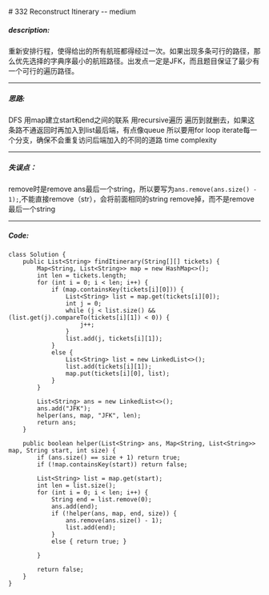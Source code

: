 \# 332 Reconstruct Itinerary -- medium
##### description:
重新安排行程，使得给出的所有航班都得经过一次。如果出现多条可行的路径，那么优先选择的字典序最小的航班路径。出发点一定是JFK，而且题目保证了最少有一个可行的遍历路径。
****************
##### 思路:
DFS
用map建立start和end之间的联系
用recursive遍历
遍历到就删去，如果这条路不通返回时再加入到list最后端，有点像queue
所以要用for loop iterate每一个分支，确保不会重复访问后端加入的不同的道路
time complexity
**********
##### 失误点：
remove时是remove ans最后一个string，所以要写为`ans.remove(ans.size() - 1);`,不能直接remove（str），会将前面相同的string remove掉，而不是remove最后一个string
********
##### Code:
```
class Solution {
    public List<String> findItinerary(String[][] tickets) {
        Map<String, List<String>> map = new HashMap<>();
        int len = tickets.length;
        for (int i = 0; i < len; i++) {
            if (map.containsKey(tickets[i][0])) {
                List<String> list = map.get(tickets[i][0]);
                int j = 0;
                while (j < list.size() && (list.get(j).compareTo(tickets[i][1]) < 0)) {
                    j++;
                }
                list.add(j, tickets[i][1]);
            }
            else {
                List<String> list = new LinkedList<>();
                list.add(tickets[i][1]);
                map.put(tickets[i][0], list);
            }
        }

        List<String> ans = new LinkedList<>();
        ans.add("JFK");
        helper(ans, map, "JFK", len);
        return ans;
    }

    public boolean helper(List<String> ans, Map<String, List<String>> map, String start, int size) {
        if (ans.size() == size + 1) return true;
        if (!map.containsKey(start)) return false;

        List<String> list = map.get(start);
        int len = list.size();
        for (int i = 0; i < len; i++) {
            String end = list.remove(0);
            ans.add(end);
            if (!helper(ans, map, end, size)) {
                ans.remove(ans.size() - 1);
                list.add(end);
            }
            else { return true; }

        }

        return false;
    }
}
```
